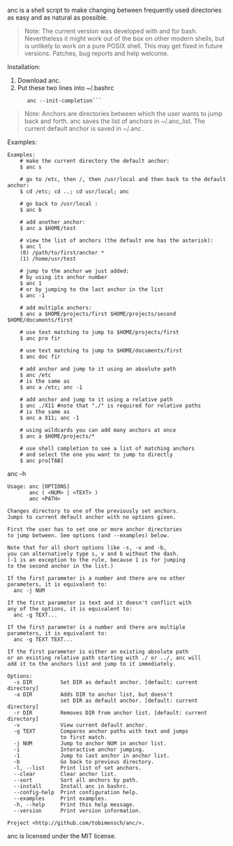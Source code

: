anc is a shell script to make changing between frequently used directories
as easy and as natural as possible.

> Note: The current version was developed with and for bash. Nevertheless it might work out of the box on other modern shells, but is unlikely to work on a pure POSIX shell. This may get fixed in future versions. Patches, bug reports and help welcome.

Installation:
 1. Download anc.
 2. Put these two lines into ~/.bashrc 
    ```alias anc=". /absolute/path/to/anc"
       anc --init-completion```

> Note: Anchors are directories between which the user wants to jump back and forth.
anc saves the list of anchors in ~/.anc_list. The current default anchor is saved in ~/.anc .

Examples:
```
Examples:
    # make the current directory the default anchor:
    $ anc s

    # go to /etc, then /, then /usr/local and then back to the default anchor:
    $ cd /etc; cd ..; cd usr/local; anc

    # go back to /usr/local :
    $ anc b

    # add another anchor:
    $ anc a $HOME/test

    # view the list of anchors (the default one has the asterisk):
    $ anc l
    (0) /path/to/first/anchor *
    (1) /home/usr/test

    # jump to the anchor we just added:
    # by using its anchor number
    $ anc 1
    # or by jumping to the last anchor in the list
    $ anc -1

    # add multiple anchors:
    $ anc a $HOME/projects/first $HOME/projects/second $HOME/documents/first

    # use text matching to jump to $HOME/projects/first
    $ anc pro fir

    # use text matching to jump to $HOME/documents/first
    $ anc doc fir

    # add anchor and jump to it using an absolute path
    $ anc /etc
    # is the same as
    $ anc a /etc; anc -1

    # add anchor and jump to it using a relative path
    $ anc ./X11 #note that "./" is required for relative paths
    # is the same as
    $ anc a X11; anc -1

    # using wildcards you can add many anchors at once
    $ anc a $HOME/projects/*
    
    # use shell completion to see a list of matching anchors
    # and select the one you want to jump to directly
    $ anc pro[TAB]
```

anc -h
```
Usage: anc [OPTIONS]
       anc ( <NUM> | <TEXT> )
       anc <PATH>

Changes directory to one of the previously set anchors.
Jumps to current default anchor with no options given.

First the user has to set one or more anchor directories
to jump between. See options (and --examples) below.

Note that for all short options like -s, -v and -b,
you can alternatively type s, v and b without the dash.
(-1 is an exception to the rule, because 1 is for jumping
to the second anchor in the list.)

If the first parameter is a number and there are no other
parameters, it is equivalent to:
  anc -j NUM

If the first parameter is text and it doesn't conflict with
any of the options, it is equivalent to:
  anc -g TEXT...

If the first parameter is a number and there are multiple
parameters, it is equivalent to:
  anc -g TEXT TEXT...

If the first parameter is either an existing absolute path
or an existing relative path starting with ./ or ../, anc will
add it to the anchors list and jump to it immediately.

Options:
  -s DIR         Set DIR as default anchor. [default: current directory]
  -a DIR         Adds DIR to anchor list, but doesn't
                 set DIR as default anchor. [default: current directory]
  -r DIR         Removes DIR from anchor list. [default: current directory]
  -v             View current default anchor.
  -g TEXT        Compares anchor paths with text and jumps
                 to first match.
  -j NUM         Jump to anchor NUM in anchor list.
  -i             Interactive anchor jumping.
  -1             Jump to last anchor in anchor list.
  -b             Go back to previous directory.
  -l, --list     Print list of set anchors.
  --clear        Clear anchor list.
  --sort         Sort all anchors by path.
  --install      Install anc in bashrc.
  --config-help  Print configuration help.
  --examples     Print examples.
  -h, --help     Print this help message.
  --version      Print version information.

Project <http://github.com/tobimensch/anc/>.
```

anc is licensed under the MIT license.

